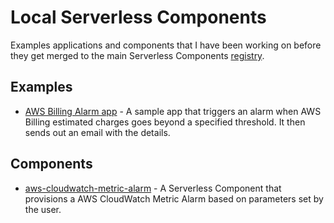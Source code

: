 # Local Serverless Components

Examples applications and components that I have been working on before they get merged to the main Serverless Components [registry](https://github.com/serverless/components/tree/master/registry).

## Examples

* [AWS Billing Alarm app](https://github.com/rupakg/rg-components/tree/master/rg-examples/cw-billing-alarm-app) - A sample app that triggers an alarm when AWS Billing estimated charges goes beyond a specified threshold. It then sends out an email with the details.

## Components

* [aws-cloudwatch-metric-alarm](https://github.com/rupakg/rg-components/tree/master/rg-registry/aws-cloudwatch-metric-alarm) - A Serverless Component that provisions a AWS CloudWatch Metric Alarm based on parameters set by the user.
